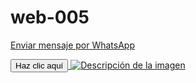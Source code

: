 # web-005
<a href="https://wa.me/1234567890?text=Hola,%20necesito%20más%20información">Enviar mensaje por WhatsApp</a>
<body background="gif 04.gif">
<a href="https://ice200626.github.io/web-004/#" target="_blank">
  <button>Haz clic aquí</button>
</a>

<a href="https://wa.me/1234567890?text=Hola,%20necesito%20más%20información">
  <img src="https://www.ejemplo.com/imagen.jpg" alt="Descripción de la imagen">
</a>
